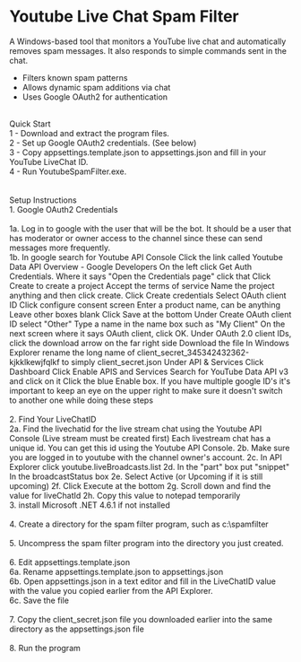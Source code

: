 # Youtube Live Chat Spam Filter

A Windows-based tool that monitors a YouTube live chat and automatically removes spam messages. It also responds to simple commands sent in the chat.<br>
- Filters known spam patterns<br>
- Allows dynamic spam additions via chat<br>
- Uses Google OAuth2 for authentication<br>
<br>
Quick Start<br>
1 - Download and extract the program files.  <br>
2 - Set up Google OAuth2 credentials. (See below)  <br>
3 - Copy appsettings.template.json to appsettings.json and fill in your YouTube LiveChat ID.  <br>
4 - Run YoutubeSpamFilter.exe.  <br>
<br>
<br>
Setup Instructions<br>
1. Google OAuth2 Credentials<br>
<br>
1a. Log in to google with the user that will be the bot. It should be a user that has moderator or owner access to the channel since these can send messages more frequently. <br>
1b. In google search for Youtube API Console Click the link called Youtube Data API Overview - Google Developers On the left click Get Auth Credentials. Where it says "Open the Credentials page" click that Click Create to create a project Accept the terms of service Name the project anything and then click create. Click Create credentials Select OAuth client ID Click configure consent screen Enter a product name, can be anything Leave other boxes blank Click Save at the bottom Under Create OAuth client ID select "Other" Type a name in the name box such as "My Client" On the next screen where it says OAuth client, click OK. Under OAuth 2.0 client IDs, click the download arrow on the far right side Download the file In Windows Explorer rename the long name of client_secret_345342432362-kjkklkewjfqlkf to simply client_secret.json Under API & Services Click Dashboard Click Enable APIS and Services Search for YouTube Data API v3 and click on it Click the blue Enable box. If you have multiple google ID's it's important to keep an eye on the upper right to make sure it doesn't switch to another one while doing these steps<br>
<br>
2. Find Your LiveChatID<br>
2a. Find the livechatid for the live stream chat using the Youtube API Console (Live stream must be created first) Each livestream chat has a unique id. You can get this id using the Youtube API Console. 
2b. Make sure you are logged in to youtube with the channel owner's account.
2c. In API Explorer click youtube.liveBroadcasts.list
2d. In the "part" box put "snippet" In the broadcastStatus box
2e. Select Active (or Upcoming if it is still upcoming)
2f. Click Execute at the bottom
2g. Scroll down and find the value for liveChatId
2h. Copy this value to notepad temporarily 
<br>
3. install Microsoft .NET 4.6.1 if not installed<br>
<br>
4. Create a directory for the spam filter program, such as c:\spamfilter <br>
<br>
5. Uncompress the spam filter program into the directory you just created.<br>
<br>
6. Edit appsettings.template.json<br>
6a. Rename appsettings.template.json to appsettings.json<br>
6b. Open appsettings.json in a text editor and fill in the LiveChatID value with the value you copied earlier from the API Explorer.<br>
6c. Save the file<br>
<br>
7. Copy the client_secret.json file you downloaded earlier into the same directory as the appsettings.json file<br>
<br>
8. Run the program<br>
